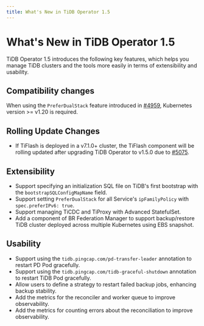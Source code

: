 ```yaml
---
title: What's New in TiDB Operator 1.5
---
```


# What's New in TiDB Operator 1.5

TiDB Operator 1.5 introduces the following key features, which helps you manage TiDB clusters and the tools more easily in terms of extensibility and usability.

## Compatibility changes

When using the `PreferDualStack` feature introduced in [#4959](https://github.com/pingcap/tidb-operator/pull/4959), Kubernetes version >= v1.20 is required.

## Rolling Update Changes

- If TiFlash is deployed in a v7.1.0+ cluster, the TiFlash component will be rolling updated after upgrading TiDB Operator to v1.5.0 due to [#5075](https://github.com/pingcap/tidb-operator/pull/5075).

## Extensibility

- Support specifying an initialization SQL file on TiDB's first bootstrap with the `bootstrapSQLConfigMapName` field.
- Support setting `PreferDualStack` for all Service's `ipFamilyPolicy` with `spec.preferIPv6: true`.
- Support managing TiCDC and TiProxy with Advanced StatefulSet.
- Add a component of BR Federation Manager to support backup/restore TiDB cluster deployed across multiple Kubernetes using EBS snapshot.

## Usability

- Support using the `tidb.pingcap.com/pd-transfer-leader` annotation to restart PD Pod gracefully.
- Support using the `tidb.pingcap.com/tidb-graceful-shutdown` annotation to restart TiDB Pod gracefully.
- Allow users to define a strategy to restart failed backup jobs, enhancing backup stability.
- Add the metrics for the reconciler and worker queue to improve observability.
- Add the metrics for counting errors about the reconciliation to improve observability.
